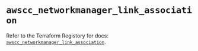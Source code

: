 # `awscc_networkmanager_link_association`

Refer to the Terraform Registory for docs: [`awscc_networkmanager_link_association`](https://registry.terraform.io/providers/hashicorp/awscc/0.70.0/docs/resources/networkmanager_link_association).
